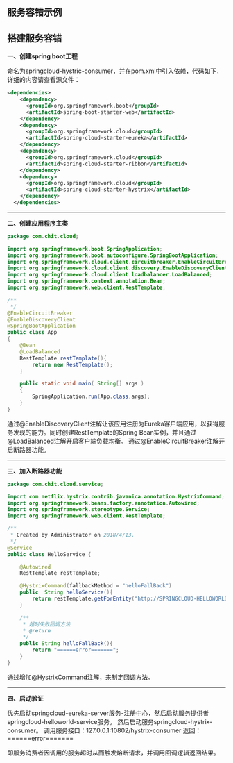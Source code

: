 **服务容错示例**
---
**搭建服务容错**
---
**一、创建spring boot工程**

命名为springcloud-hystric-consumer，并在pom.xml中引入依赖，代码如下，详细的内容请查看源文件：
```xml
<dependencies>
    <dependency>
      <groupId>org.springframework.boot</groupId>
      <artifactId>spring-boot-starter-web</artifactId>
    </dependency>
    <dependency>
      <groupId>org.springframework.cloud</groupId>
      <artifactId>spring-cloud-starter-eureka</artifactId>
    </dependency>
    <dependency>
      <groupId>org.springframework.cloud</groupId>
      <artifactId>spring-cloud-starter-ribbon</artifactId>
    </dependency>
    <dependency>
      <groupId>org.springframework.cloud</groupId>
      <artifactId>spring-cloud-starter-hystrix</artifactId>
    </dependency>
  </dependencies>
```
---

**二、创建应用程序主类**

```java
package com.chit.cloud;

import org.springframework.boot.SpringApplication;
import org.springframework.boot.autoconfigure.SpringBootApplication;
import org.springframework.cloud.client.circuitbreaker.EnableCircuitBreaker;
import org.springframework.cloud.client.discovery.EnableDiscoveryClient;
import org.springframework.cloud.client.loadbalancer.LoadBalanced;
import org.springframework.context.annotation.Bean;
import org.springframework.web.client.RestTemplate;

/**
 */
@EnableCircuitBreaker
@EnableDiscoveryClient
@SpringBootApplication
public class App 
{
    @Bean
    @LoadBalanced
    RestTemplate restTemplate(){
        return new RestTemplate();
    }

    public static void main( String[] args )
    {
        SpringApplication.run(App.class,args);
    }
}

```

通过@EnableDiscoveryClient注解让该应用注册为Eureka客户端应用，以获得服务发现的能力。同时创建RestTemplate的Spring Bean实例，并且通过@LoadBalanced注解开启客户端负载均衡。
通过@EnableCircuitBreaker注解开启断路器功能。

---

**三、加入断路器功能**

```java
package com.chit.cloud.service;

import com.netflix.hystrix.contrib.javanica.annotation.HystrixCommand;
import org.springframework.beans.factory.annotation.Autowired;
import org.springframework.stereotype.Service;
import org.springframework.web.client.RestTemplate;

/**
 * Created by Administrator on 2018/4/13.
 */
@Service
public class HelloService {

    @Autowired
    RestTemplate restTemplate;

    @HystrixCommand(fallbackMethod = "helloFallBack")
    public  String helloService(){
        return restTemplate.getForEntity("http://SPRINGCLOUD-HELLOWORLD-SERVICE/hystrixworld",String.class).getBody();
    }

    /**
     * 超时失败回调方法
     * @return
     */
    public String helloFallBack(){
        return "======error=======";
    }
}

```

通过增加@HystrixCommand注解，来制定回调方法。

---

**四、启动验证**

优先启动springcloud-eureka-server服务-注册中心，然后启动服务提供者springcloud-helloworld-service服务。
然后启动服务springcloud-hystrix-consumer。
调用服务接口：127.0.0.1:10802/hystrix-consumer
返回：======error=======

即服务消费者因调用的服务超时从而触发熔断请求，并调用回调逻辑返回结果。
